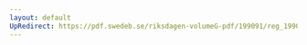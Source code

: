 ```yaml
---
layout: default
UpRedirect: https://pdf.swedeb.se/riksdagen-volumeG-pdf/199091/reg_199091/reg_199091_0781.pdf
---
```

